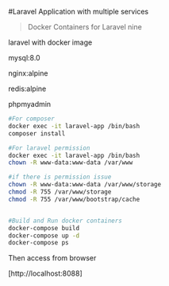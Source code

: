 #Laravel Application with multiple services
> Docker Containers for Laravel nine

laravel with docker image                  

mysql:8.0

nginx:alpine

redis:alpine

phpmyadmin

``` bash
#For composer
docker exec -it laravel-app /bin/bash
composer install

#For laravel permission
docker exec -it laravel-app /bin/bash
chown -R www-data:www-data /var/www

#if there is permission issue
chown -R www-data:www-data /var/www/storage
chmod -R 755 /var/www/storage
chmod -R 755 /var/www/bootstrap/cache


#Build and Run docker containers
docker-compose build
docker-compose up -d
docker-compose ps
```

Then access from browser

[http://localhost:8088]
